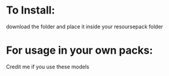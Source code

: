 # To Install:

download the folder and place it inside your resoursepack folder

# For usage in your own packs:

Credit me if you use these models
